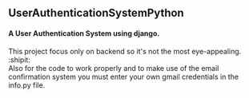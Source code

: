 ## UserAuthenticationSystemPython

#### A User Authentication System using django.


This project focus only on backend so it's not the most eye-appealing. :shipit:  
Also for the code to work properly and to make use of the email confirmation system you must enter your own gmail credentials in the info.py file.
